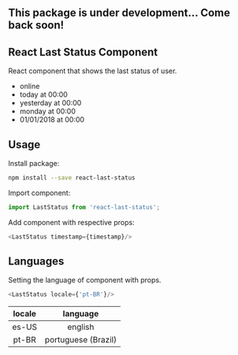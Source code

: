 ## This package is under development... Come back soon!

## React Last Status Component

React component that shows the last status of user.

- online
- today at 00:00
- yesterday at 00:00
- monday at 00:00
- 01/01/2018 at 00:00

## Usage

Install package:
```sh
npm install --save react-last-status
```

Import component:
```js
import LastStatus from 'react-last-status';
```

Add component with respective props:
```js
<LastStatus timestamp={timestamp}/>
```

## Languages
Setting the language of component with props. 

```js
<LastStatus locale={'pt-BR'}/>
```

| locale | language |
| :---: | :---: |
| es-US | english |
| pt-BR | portuguese (Brazil) |